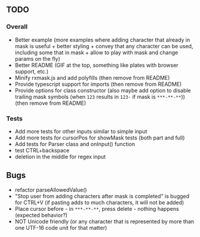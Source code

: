 ## TODO
### Overall
* Better example (more examples where adding character that already in mask is useful + better styling + convey that any character can be used, including some that in mask + allow to play with mask and change params on the fly)
* Better README (GIF at the top, something like plates with browser support, etc.)
* Minify rxmask.js and add polyfills (then remove from README)
* Provide typescript support for imports (then remove from README)
* Provide options for class constructor (also maybe add option to disable trailing mask symbols (when `123` results in `123-` if mask is `***-**-**`)) (then remove from README)
### Tests
* Add more tests for other inputs similar to simple input
* Add more tests for cursorPos for showMask tests (both part and full)
* Add tests for Parser class and onInput() function
* test CTRL+backspace
* deletion in the middle for regex input

## Bugs
* refactor parseAllowedValue()
* "Stop user from adding characters after mask is completed" is bugged for CTRL+V (if pasting adds to much characters, it will not be added)
* Place cursor before - in `***-**-**`, press delete - nothing happens (expected behavior?)
* NOT Unicode friendly (or any character that is represented by more than one UTF-16 code unit for that matter)